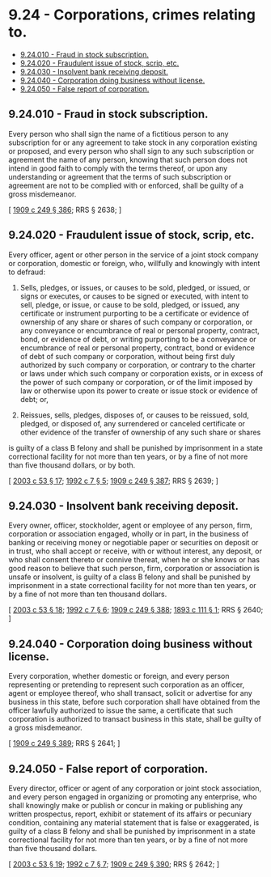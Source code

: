 # 9.24 - Corporations, crimes relating to.
* [9.24.010 - Fraud in stock subscription.](#924010---fraud-in-stock-subscription)
* [9.24.020 - Fraudulent issue of stock, scrip, etc.](#924020---fraudulent-issue-of-stock-scrip-etc)
* [9.24.030 - Insolvent bank receiving deposit.](#924030---insolvent-bank-receiving-deposit)
* [9.24.040 - Corporation doing business without license.](#924040---corporation-doing-business-without-license)
* [9.24.050 - False report of corporation.](#924050---false-report-of-corporation)
## 9.24.010 - Fraud in stock subscription.
Every person who shall sign the name of a fictitious person to any subscription for or any agreement to take stock in any corporation existing or proposed, and every person who shall sign to any such subscription or agreement the name of any person, knowing that such person does not intend in good faith to comply with the terms thereof, or upon any understanding or agreement that the terms of such subscription or agreement are not to be complied with or enforced, shall be guilty of a gross misdemeanor.

\[ [1909 c 249 § 386](https://leg.wa.gov/CodeReviser/documents/sessionlaw/1909c249.pdf?cite=1909%20c%20249%20§%20386); RRS § 2638; \]

## 9.24.020 - Fraudulent issue of stock, scrip, etc.
Every officer, agent or other person in the service of a joint stock company or corporation, domestic or foreign, who, willfully and knowingly with intent to defraud:

1. Sells, pledges, or issues, or causes to be sold, pledged, or issued, or signs or executes, or causes to be signed or executed, with intent to sell, pledge, or issue, or cause to be sold, pledged, or issued, any certificate or instrument purporting to be a certificate or evidence of ownership of any share or shares of such company or corporation, or any conveyance or encumbrance of real or personal property, contract, bond, or evidence of debt, or writing purporting to be a conveyance or encumbrance of real or personal property, contract, bond or evidence of debt of such company or corporation, without being first duly authorized by such company or corporation, or contrary to the charter or laws under which such company or corporation exists, or in excess of the power of such company or corporation, or of the limit imposed by law or otherwise upon its power to create or issue stock or evidence of debt; or,

2. Reissues, sells, pledges, disposes of, or causes to be reissued, sold, pledged, or disposed of, any surrendered or canceled certificate or other evidence of the transfer of ownership of any such share or shares

is guilty of a class B felony and shall be punished by imprisonment in a state correctional facility for not more than ten years, or by a fine of not more than five thousand dollars, or by both.

\[ [2003 c 53 § 17](https://lawfilesext.leg.wa.gov/biennium/2003-04/Pdf/Bills/Session%20Laws/Senate/5758.SL.pdf?cite=2003%20c%2053%20§%2017); [1992 c 7 § 5](https://lawfilesext.leg.wa.gov/biennium/1991-92/Pdf/Bills/Session%20Laws/House/2263-S.SL.pdf?cite=1992%20c%207%20§%205); [1909 c 249 § 387](https://leg.wa.gov/CodeReviser/documents/sessionlaw/1909c249.pdf?cite=1909%20c%20249%20§%20387); RRS § 2639; \]

## 9.24.030 - Insolvent bank receiving deposit.
Every owner, officer, stockholder, agent or employee of any person, firm, corporation or association engaged, wholly or in part, in the business of banking or receiving money or negotiable paper or securities on deposit or in trust, who shall accept or receive, with or without interest, any deposit, or who shall consent thereto or connive thereat, when he or she knows or has good reason to believe that such person, firm, corporation or association is unsafe or insolvent, is guilty of a class B felony and shall be punished by imprisonment in a state correctional facility for not more than ten years, or by a fine of not more than ten thousand dollars.

\[ [2003 c 53 § 18](https://lawfilesext.leg.wa.gov/biennium/2003-04/Pdf/Bills/Session%20Laws/Senate/5758.SL.pdf?cite=2003%20c%2053%20§%2018); [1992 c 7 § 6](https://lawfilesext.leg.wa.gov/biennium/1991-92/Pdf/Bills/Session%20Laws/House/2263-S.SL.pdf?cite=1992%20c%207%20§%206); [1909 c 249 § 388](https://leg.wa.gov/CodeReviser/documents/sessionlaw/1909c249.pdf?cite=1909%20c%20249%20§%20388); [1893 c 111 § 1](https://leg.wa.gov/CodeReviser/documents/sessionlaw/1893c111.pdf?cite=1893%20c%20111%20§%201); RRS § 2640; \]

## 9.24.040 - Corporation doing business without license.
Every corporation, whether domestic or foreign, and every person representing or pretending to represent such corporation as an officer, agent or employee thereof, who shall transact, solicit or advertise for any business in this state, before such corporation shall have obtained from the officer lawfully authorized to issue the same, a certificate that such corporation is authorized to transact business in this state, shall be guilty of a gross misdemeanor.

\[ [1909 c 249 § 389](https://leg.wa.gov/CodeReviser/documents/sessionlaw/1909c249.pdf?cite=1909%20c%20249%20§%20389); RRS § 2641; \]

## 9.24.050 - False report of corporation.
Every director, officer or agent of any corporation or joint stock association, and every person engaged in organizing or promoting any enterprise, who shall knowingly make or publish or concur in making or publishing any written prospectus, report, exhibit or statement of its affairs or pecuniary condition, containing any material statement that is false or exaggerated, is guilty of a class B felony and shall be punished by imprisonment in a state correctional facility for not more than ten years, or by a fine of not more than five thousand dollars.

\[ [2003 c 53 § 19](https://lawfilesext.leg.wa.gov/biennium/2003-04/Pdf/Bills/Session%20Laws/Senate/5758.SL.pdf?cite=2003%20c%2053%20§%2019); [1992 c 7 § 7](https://lawfilesext.leg.wa.gov/biennium/1991-92/Pdf/Bills/Session%20Laws/House/2263-S.SL.pdf?cite=1992%20c%207%20§%207); [1909 c 249 § 390](https://leg.wa.gov/CodeReviser/documents/sessionlaw/1909c249.pdf?cite=1909%20c%20249%20§%20390); RRS § 2642; \]

